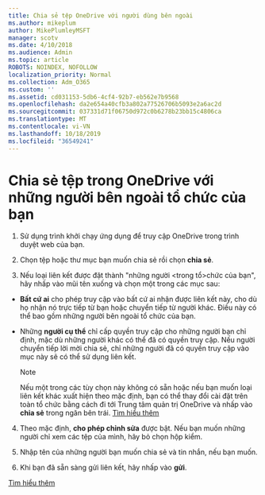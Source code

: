 ```yaml
---
title: Chia sẻ tệp OneDrive với người dùng bên ngoài
ms.author: mikeplum
author: MikePlumleyMSFT
manager: scotv
ms.date: 4/10/2018
ms.audience: Admin
ms.topic: article
ROBOTS: NOINDEX, NOFOLLOW
localization_priority: Normal
ms.collection: Adm_O365
ms.custom: ''
ms.assetid: cd031153-5db6-4cf4-92b7-eb562e7b9568
ms.openlocfilehash: da2e654a40cfb3a802a77526706b5093e2a6ac2d
ms.sourcegitcommit: 037331d71f06750d972c0b6278b23bb15c4806ca
ms.translationtype: MT
ms.contentlocale: vi-VN
ms.lasthandoff: 10/18/2019
ms.locfileid: "36549241"
---
```

# <a name="share-files-in-onedrive-with-people-outside-your-organization"></a>Chia sẻ tệp trong OneDrive với những người bên ngoài tổ chức của bạn

1. Sử dụng trình khởi chạy ứng dụng để truy cập OneDrive trong trình duyệt web của bạn. 
    
2. Chọn tệp hoặc thư mục bạn muốn chia sẻ rồi chọn **chia sẻ**. 
    
3. Nếu loại liên kết được đặt thành "những người \<trong tổ\>chức của bạn", hãy nhấp vào mũi tên xuống và chọn một trong các mục sau: 
    
  - **Bất cứ ai** cho phép truy cập vào bất cứ ai nhận được liên kết này, cho dù họ nhận nó trực tiếp từ bạn hoặc chuyển tiếp từ người khác. Điều này có thể bao gồm những người bên ngoài tổ chức của bạn. 
    
  - Những **người cụ thể** chỉ cấp quyền truy cập cho những người bạn chỉ định, mặc dù những người khác có thể đã có quyền truy cập. Nếu người chuyển tiếp lời mời chia sẻ, chỉ những người đã có quyền truy cập vào mục này sẽ có thể sử dụng liên kết. 
    
    > [!NOTE]
    > Nếu một trong các tùy chọn này không có sẵn hoặc nếu bạn muốn loại liên kết khác xuất hiện theo mặc định, bạn có thể thay đổi cài đặt trên toàn tổ chức bằng cách đi tới Trung tâm quản trị OneDrive và nhấp vào **chia sẻ** trong ngăn bên trái. [Tìm hiểu thêm](https://go.microsoft.com/fwlink/?linkid=871961)
  
4. Theo mặc định, **cho phép chỉnh sửa** được bật. Nếu bạn muốn những người chỉ xem các tệp của mình, hãy bỏ chọn hộp kiểm. 
    
5. Nhập tên của những người bạn muốn chia sẻ và tin nhắn, nếu bạn muốn.
    
6. Khi bạn đã sẵn sàng gửi liên kết, hãy nhấp vào **gửi**. 
    
[Tìm hiểu thêm](https://go.microsoft.com/fwlink/?linkid=871861)
  

